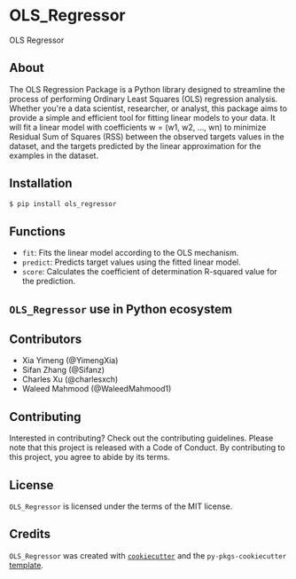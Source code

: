 # OLS_Regressor

OLS Regressor

## About
The OLS Regression Package is a Python library designed to streamline the process of performing Ordinary Least Squares (OLS) regression analysis. Whether you're a data scientist, researcher, or analyst, this package aims to provide a simple and efficient tool for fitting linear models to your data. It will fit a linear model with coefficients w = (w1, w2, ..., wn) to minimize Residual Sum of Squares (RSS) between the observed targets values in the dataset, and the targets predicted by the linear approximation for the examples in the dataset.

## Installation

```bash
$ pip install ols_regressor
```

## Functions

- `fit`: Fits the linear model according to the OLS mechanism.
- `predict`: Predicts target values using the fitted linear model.
- `score`: Calculates the coefficient of determination R-squared value for the prediction.

## `OLS_Regressor` use in Python ecosystem


## Contributors
- Xia Yimeng (@YimengXia)
- Sifan Zhang (@Sifanz)
- Charles Xu (@charlesxch)
- Waleed Mahmood (@WaleedMahmood1)

## Contributing

Interested in contributing? Check out the contributing guidelines. Please note that this project is released with a Code of Conduct. By contributing to this project, you agree to abide by its terms.

## License

`OLS_Regressor` is licensed under the terms of the MIT license.

## Credits

`OLS_Regressor` was created with [`cookiecutter`](https://cookiecutter.readthedocs.io/en/latest/) and the `py-pkgs-cookiecutter` [template](https://github.com/py-pkgs/py-pkgs-cookiecutter).

